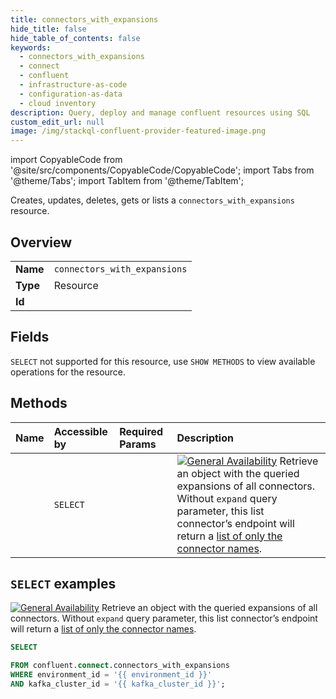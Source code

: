 ```yaml
---
title: connectors_with_expansions
hide_title: false
hide_table_of_contents: false
keywords:
  - connectors_with_expansions
  - connect
  - confluent
  - infrastructure-as-code
  - configuration-as-data
  - cloud inventory
description: Query, deploy and manage confluent resources using SQL
custom_edit_url: null
image: /img/stackql-confluent-provider-featured-image.png
---
```


import CopyableCode from '@site/src/components/CopyableCode/CopyableCode';
import Tabs from '@theme/Tabs';
import TabItem from '@theme/TabItem';

Creates, updates, deletes, gets or lists a <code>connectors_with_expansions</code> resource.

## Overview
<table><tbody>
<tr><td><b>Name</b></td><td><code>connectors_with_expansions</code></td></tr>
<tr><td><b>Type</b></td><td>Resource</td></tr>
<tr><td><b>Id</b></td><td><CopyableCode code="confluent.connect.connectors_with_expansions" /></td></tr>
</tbody></table>

## Fields
`SELECT` not supported for this resource, use `SHOW METHODS` to view available operations for the resource.


## Methods
| Name | Accessible by | Required Params | Description |
|:-----|:--------------|:----------------|:------------|
| <CopyableCode code="list_connectv1connectors_with_expansions" /> | `SELECT` | <CopyableCode code="environment_id, kafka_cluster_id" /> | [![General Availability](https://img.shields.io/badge/Lifecycle%20Stage-General%20Availability-%2345c6e8)](#section/Versioning/API-Lifecycle-Policy) Retrieve an object with the queried expansions of all connectors. Without `expand` query parameter, this list connector’s endpoint will return a [list of only the connector names](#operation/listConnectv1Connectors). |

## `SELECT` examples

[![General Availability](https://img.shields.io/badge/Lifecycle%20Stage-General%20Availability-%2345c6e8)](#section/Versioning/API-Lifecycle-Policy) Retrieve an object with the queried expansions of all connectors. Without `expand` query parameter, this list connector’s endpoint will return a [list of only the connector names](#operation/listConnectv1Connectors).


```sql
SELECT

FROM confluent.connect.connectors_with_expansions
WHERE environment_id = '{{ environment_id }}'
AND kafka_cluster_id = '{{ kafka_cluster_id }}';
```